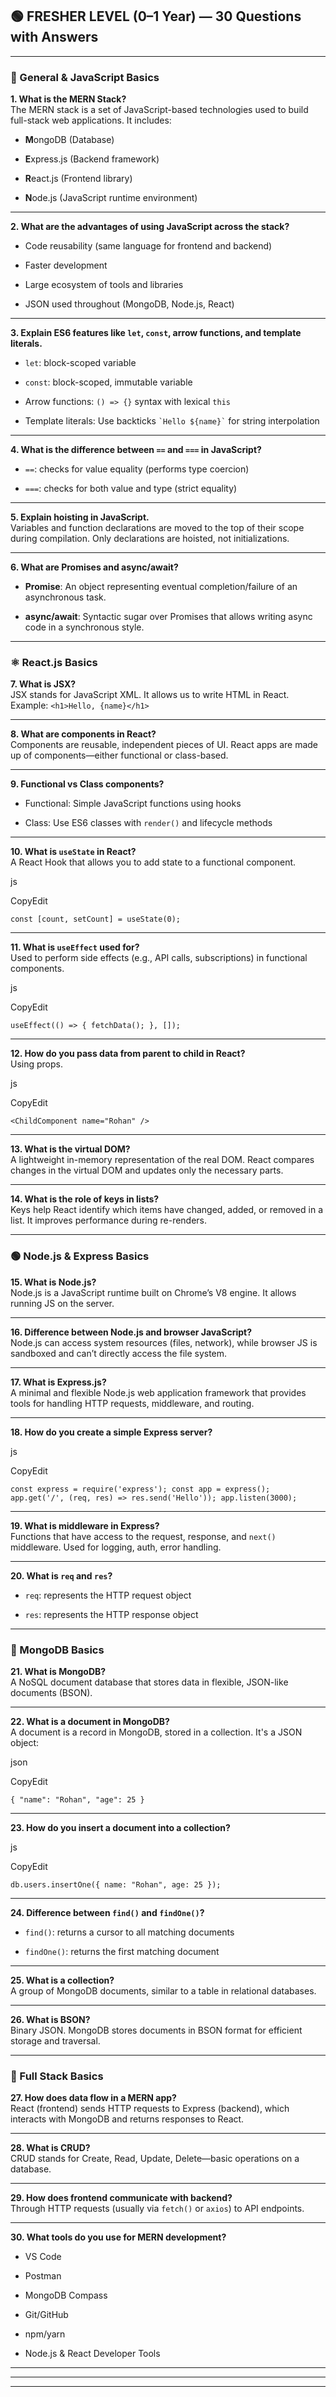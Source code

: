 ## 🟢 **FRESHER LEVEL (0–1 Year) — 30 Questions with Answers**

---

### 🔹 General & JavaScript Basics

**1. What is the MERN Stack?**  
The MERN stack is a set of JavaScript-based technologies used to build full-stack web applications. It includes:

- **M**ongoDB (Database)
    
- **E**xpress.js (Backend framework)
    
- **R**eact.js (Frontend library)
    
- **N**ode.js (JavaScript runtime environment)
    

---

**2. What are the advantages of using JavaScript across the stack?**

- Code reusability (same language for frontend and backend)
    
- Faster development
    
- Large ecosystem of tools and libraries
    
- JSON used throughout (MongoDB, Node.js, React)
    

---

**3. Explain ES6 features like `let`, `const`, arrow functions, and template literals.**

- `let`: block-scoped variable
    
- `const`: block-scoped, immutable variable
    
- Arrow functions: `() => {}` syntax with lexical `this`
    
- Template literals: Use backticks `` `Hello ${name}` `` for string interpolation
    

---

**4. What is the difference between `==` and `===` in JavaScript?**

- `==`: checks for value equality (performs type coercion)
    
- `===`: checks for both value and type (strict equality)
    

---

**5. Explain hoisting in JavaScript.**  
Variables and function declarations are moved to the top of their scope during compilation. Only declarations are hoisted, not initializations.

---

**6. What are Promises and async/await?**

- **Promise**: An object representing eventual completion/failure of an asynchronous task.
    
- **async/await**: Syntactic sugar over Promises that allows writing async code in a synchronous style.
    

---

### ⚛️ React.js Basics

**7. What is JSX?**  
JSX stands for JavaScript XML. It allows us to write HTML in React.  
Example: `<h1>Hello, {name}</h1>`

---

**8. What are components in React?**  
Components are reusable, independent pieces of UI. React apps are made up of components—either functional or class-based.

---

**9. Functional vs Class components?**

- Functional: Simple JavaScript functions using hooks
    
- Class: Use ES6 classes with `render()` and lifecycle methods
    

---

**10. What is `useState` in React?**  
A React Hook that allows you to add state to a functional component.

js

CopyEdit

`const [count, setCount] = useState(0);`

---

**11. What is `useEffect` used for?**  
Used to perform side effects (e.g., API calls, subscriptions) in functional components.

js

CopyEdit

`useEffect(() => { fetchData(); }, []);`

---

**12. How do you pass data from parent to child in React?**  
Using props.

js

CopyEdit

`<ChildComponent name="Rohan" />`

---

**13. What is the virtual DOM?**  
A lightweight in-memory representation of the real DOM. React compares changes in the virtual DOM and updates only the necessary parts.

---

**14. What is the role of keys in lists?**  
Keys help React identify which items have changed, added, or removed in a list. It improves performance during re-renders.

---

### 🟢 Node.js & Express Basics

**15. What is Node.js?**  
Node.js is a JavaScript runtime built on Chrome’s V8 engine. It allows running JS on the server.

---

**16. Difference between Node.js and browser JavaScript?**  
Node.js can access system resources (files, network), while browser JS is sandboxed and can’t directly access the file system.

---

**17. What is Express.js?**  
A minimal and flexible Node.js web application framework that provides tools for handling HTTP requests, middleware, and routing.

---

**18. How do you create a simple Express server?**

js

CopyEdit

`const express = require('express'); const app = express(); app.get('/', (req, res) => res.send('Hello')); app.listen(3000);`

---

**19. What is middleware in Express?**  
Functions that have access to the request, response, and `next()` middleware. Used for logging, auth, error handling.

---

**20. What is `req` and `res`?**

- `req`: represents the HTTP request object
    
- `res`: represents the HTTP response object
    

---

### 🌿 MongoDB Basics

**21. What is MongoDB?**  
A NoSQL document database that stores data in flexible, JSON-like documents (BSON).

---

**22. What is a document in MongoDB?**  
A document is a record in MongoDB, stored in a collection. It's a JSON object:

json

CopyEdit

`{ "name": "Rohan", "age": 25 }`

---

**23. How do you insert a document into a collection?**

js

CopyEdit

`db.users.insertOne({ name: "Rohan", age: 25 });`

---

**24. Difference between `find()` and `findOne()`?**

- `find()`: returns a cursor to all matching documents
    
- `findOne()`: returns the first matching document
    

---

**25. What is a collection?**  
A group of MongoDB documents, similar to a table in relational databases.

---

**26. What is BSON?**  
Binary JSON. MongoDB stores documents in BSON format for efficient storage and traversal.

---

### 🔁 Full Stack Basics

**27. How does data flow in a MERN app?**  
React (frontend) sends HTTP requests to Express (backend), which interacts with MongoDB and returns responses to React.

---

**28. What is CRUD?**  
CRUD stands for Create, Read, Update, Delete—basic operations on a database.

---

**29. How does frontend communicate with backend?**  
Through HTTP requests (usually via `fetch()` or `axios`) to API endpoints.

---

**30. What tools do you use for MERN development?**

- VS Code
    
- Postman
    
- MongoDB Compass
    
- Git/GitHub
    
- npm/yarn
    
- Node.js & React Developer Tools

---
---
---

